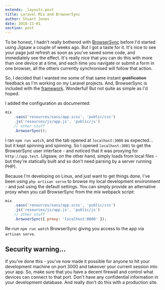 ```yaml
---
extends: _layouts.post
title: Laravel Mix and BrowserSync
author: Stuart Jones
date: 2018-11-01
section: post
---
```


To be honest, I hadn't really bothered with [BrowserSync](https://browsersync.io/) before I'd started using Jigsaw a couple of weeks ago. But I got a taste for it. It's nice to see your page just refresh as soon as you've saved some code, and immediately see the effect. It's really nice that you can do this with more than one device at a time, and each time you navigate or submit a form in one browser, all the others currently synchronised will follow that action.

So, I decided that I wanted me some of that same instant ~~gratification~~ feedback as I'm working on my Laravel projects. And, BrowserSync is included with the [framework](https://laravel.com/docs/5.7/mix#browsersync-reloading). Wonderful! But not quite as simple as I'd hoped.

I added the configuration as documented:

```javascript
mix
    .sass('resources/sass/app.scss', 'public/css')
    .js('resources/js/app.js', 'public/js')
    // other stuff
    .browserSync();
```

I ran `npm run watch`, and the tab opened at `localhost:3000` as expected... but it kept spinning and spinning. So I opened `localhost:3001` to get the BrowserSync user interface - and noticed that it was proxying for `http://app.test`. (Jigsaw, on the other hand, simply loads from local files - but they're statically built and so don't need parsing by a server running PHP).

Because I'm developing on Linux, and just want to get things done, I've been using `php artisan serve` to browse my local development environment - and just using the default settings. You can simply provide an alternative proxy when you call BrowserSync from the mix webpack script:

```javascript
mix
    .sass('resources/sass/app.scss', 'public/css')
    .js('resources/js/app.js', 'public/js')
    // other stuff
    .browserSync({ proxy: 'localhost:8000' });
```

Re-run `npm run watch` BrowserSync giving you access to the app via `artisan serve`.

## Security warning...

If you've done this - you've now made it possible for anyone to hit your development machine on port 3000 and takeover your current session into your app. So, make sure that you have a decent firewall and control what devices can connect to that port. Don't have any confidential information in your development database. And really don't do this with a production site.